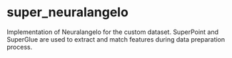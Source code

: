 # super_neuralangelo

Implementation of Neuralangelo for the custom dataset. SuperPoint and SuperGlue are used to extract and match features during data preparation process.
